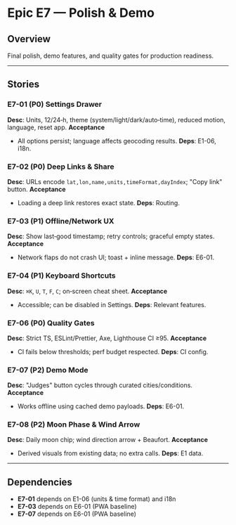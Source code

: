 # Epic E7 — Polish & Demo

## Overview
Final polish, demo features, and quality gates for production readiness.

---

## Stories

### E7-01 (P0) Settings Drawer

**Desc**: Units, 12/24‑h, theme (system/light/dark/auto‑time), reduced motion, language, reset app.
**Acceptance**

* All options persist; language affects geocoding results.
  **Deps**: E1-06, i18n.

### E7-02 (P0) Deep Links & Share

**Desc**: URLs encode `lat,lon,name,units,timeFormat,dayIndex`; "Copy link" button.
**Acceptance**

* Loading a deep link restores exact state.
  **Deps**: Routing.

### E7-03 (P1) Offline/Network UX

**Desc**: Show last‑good timestamp; retry controls; graceful empty states.
**Acceptance**

* Network flaps do not crash UI; toast + inline message.
  **Deps**: E6-01.

### E7-04 (P1) Keyboard Shortcuts

**Desc**: `⌘K`, `U`, `T`, `F`, `C`; on‑screen cheat sheet.
**Acceptance**

* Accessible; can be disabled in Settings.
  **Deps**: Relevant features.


### E7-06 (P0) Quality Gates

**Desc**: Strict TS, ESLint/Prettier, Axe, Lighthouse CI ≥95.
**Acceptance**

* CI fails below thresholds; perf budget respected.
  **Deps**: CI config.

### E7-07 (P2) Demo Mode

**Desc**: "Judges" button cycles through curated cities/conditions.
**Acceptance**

* Works offline using cached demo payloads.
  **Deps**: E6-01.

### E7-08 (P2) Moon Phase & Wind Arrow

**Desc**: Daily moon chip; wind direction arrow + Beaufort.
**Acceptance**

* Derived visuals from existing data; no extra calls.
  **Deps**: E1 data.

---

## Dependencies
- **E7-01** depends on E1-06 (units & time format) and i18n
- **E7-03** depends on E6-01 (PWA baseline)
- **E7-07** depends on E6-01 (PWA baseline)
